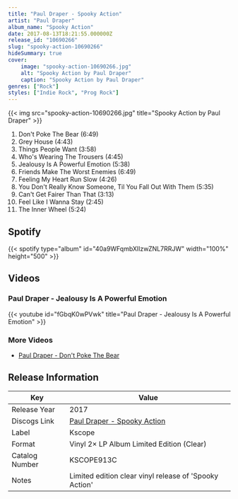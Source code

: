 ```yaml
---
title: "Paul Draper - Spooky Action"
artist: "Paul Draper"
album_name: "Spooky Action"
date: 2017-08-13T18:21:55.000000Z
release_id: "10690266"
slug: "spooky-action-10690266"
hideSummary: true
cover:
    image: "spooky-action-10690266.jpg"
    alt: "Spooky Action by Paul Draper"
    caption: "Spooky Action by Paul Draper"
genres: ["Rock"]
styles: ["Indie Rock", "Prog Rock"]
---
```


{{< img src="spooky-action-10690266.jpg" title="Spooky Action by Paul Draper" >}}

<!-- section break -->

1. Don't Poke The Bear (6:49)
2. Grey House (4:43)
3. Things People Want (3:58)
4. Who's Wearing The Trousers (4:45)
5. Jealousy Is A Powerful Emotion (5:38)
6. Friends Make The Worst Enemies (6:49)
7. Feeling My Heart Run Slow (4:26)
8. You Don't Really Know Someone, Til You Fall Out With Them (5:35)
9. Can't Get Fairer Than That (3:13)
10. Feel Like I Wanna Stay (2:45)
11. The Inner Wheel (5:24)

<!-- section break -->


## Spotify
{{< spotify type="album" id="40a9WFqmbXlIzwZNL7RRJW" width="100%" height="500" >}}



## Videos
### Paul Draper - Jealousy Is A Powerful Emotion
{{< youtube id="fGbqK0wPVwk" title="Paul Draper - Jealousy Is A Powerful Emotion" >}}<br>

### More Videos

- [Paul Draper - Don't Poke The Bear](https://www.youtube.com/watch?v=22WfZ8vM-r0)


## Release Information
|  Key           | Value                                                |
| ---------------| ---------------------------------------------------- |
| Release Year   | 2017                                   |
| Discogs Link   | [Paul Draper - Spooky Action](https://www.discogs.com/release/10690266-Paul-Draper-Spooky-Action) |
| Label          | Kscope |
| Format         | Vinyl 2× LP Album Limited Edition (Clear) |
| Catalog Number | KSCOPE913C |
| Notes | Limited edition clear vinyl release of 'Spooky Action' |